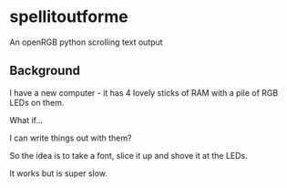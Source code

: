 # spellitoutforme  

An openRGB python scrolling text output  

## Background  

I have a new computer - it has 4 lovely sticks of RAM with a pile of
RGB LEDs on them.  

What if...  

I can write things out with them?  


So the idea is to take a font, slice it up and shove it at the LEDs.

It works but is super slow.
